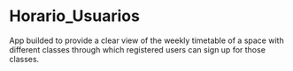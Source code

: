 # Horario_Usuarios
App builded to provide a clear view of the weekly timetable of a space with different classes through which registered users can sign up for those classes.
